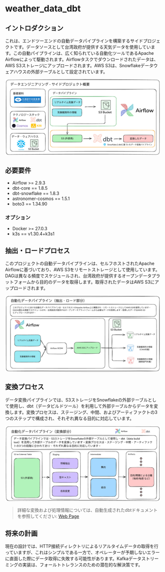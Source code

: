 # weather_data_dbt


## イントロダクション
これは、エンドツーエンドの自動データパイプラインを構築するサイドプロジェクトです。データソースとして台湾政府が提供する天気データを使用しています。この自動パイプラインは、広く知られている自動化ツールであるApache Airflowによって駆動されます。Airflowタスクでダウンロードされたデータは、AWS S3ストレージにアップロードされます。AWS S3は、Snowflakeデータウェアハウスの外部テーブルとして設定されています。

![Overview](../images/jp/project_overview_jp.jpg)


## 必要要件

* Airflow >= 2.9.3
* dbt-core == 1.8.5
* dbt-snowflake == 1.8.3
* astronomer-cosmos == 1.5.1
* boto3 == 1.34.90

### オプション
* Docker >= 27.0.3
* k3s == v1.30.4+k3s1


## 抽出・ロードプロセス

このプロジェクトの自動データパイプラインは、セルフホストされたApache Airflowに基づいており、AWS S3をリモートストレージとして使用しています。DAGは異なる頻度でスケジュールされ、台湾政府が提供するオープンデータプラットフォームから目的のデータを取得します。取得されたデータはAWS S3にアップロードされます。

![Extract-Load](../images/jp/extract_load_jp.jpg)


## 変換プロセス
データ変換パイプラインでは、S3ストレージをSnowflakeの外部テーブルとして使用し、dbt（データビルドツール）を利用して外部テーブルからデータを変換します。変換プロセスは、ステージング、中間、およびアーティファクトの3つのステップで構成され、それぞれ異なる目的に対応しています。

![Transformation](../images/jp/transformation_jp.jpg)


> 詳細な変換および処理情報については、自動生成されたdbtドキュメントを参照してください: [Web Page](https://davidho27941.github.io/weather_data_dbt/#!/overview)

## 将来の計画
現在の設計では、HTTP接続ディレクトリによるリアルタイムデータの取得を行っていますが、これはシンプルである一方で、オペレーターが予期しないエラーに直面した際にデータ取得に失敗する可能性があります。Kafkaデータストリーミングの実装は、フォールトトレランスのための潜在的な解決策です。